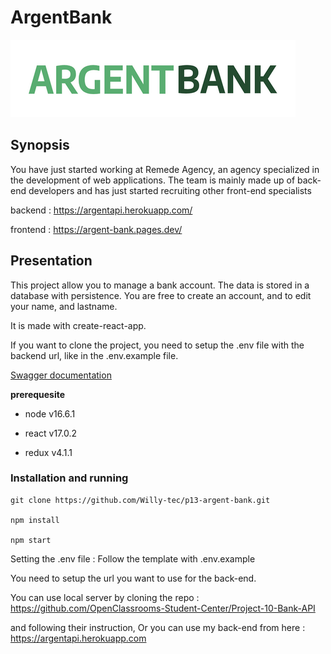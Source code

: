 # ArgentBank

![ArgentBankLogo](/src/img/argentBankLogo.png)

## Synopsis

You have just started working at Remede Agency, an agency specialized in the development of web applications. The team is mainly made up of back-end developers and has just started recruiting other front-end specialists

backend : https://argentapi.herokuapp.com/

frontend : https://argent-bank.pages.dev/

## Presentation

This project allow you to manage a bank account. The data is stored in a database with persistence. You are free to create an account, and to edit your name, and lastname.

It is made with create-react-app.

If you want to clone the project, you need to setup the .env file with the backend url, like in the .env.example file.

[Swagger documentation](https://argentapi.herokuapp.com/api-docs/)

**prerequesite**

-   node v16.6.1

-   react v17.0.2

-   redux v4.1.1

### Installation and running

```
git clone https://github.com/Willy-tec/p13-argent-bank.git

npm install

npm start
```

Setting the .env file : Follow the template with .env.example

You need to setup the url you want to use for the back-end.

You can use local server by cloning the repo : https://github.com/OpenClassrooms-Student-Center/Project-10-Bank-API

and following their instruction, Or you can use my back-end from here : https://argentapi.herokuapp.com
